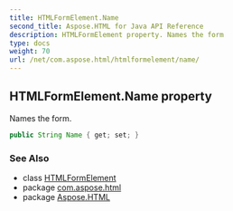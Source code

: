```yaml
---
title: HTMLFormElement.Name
second_title: Aspose.HTML for Java API Reference
description: HTMLFormElement property. Names the form
type: docs
weight: 70
url: /net/com.aspose.html/htmlformelement/name/
---
```

## HTMLFormElement.Name property

Names the form.

```java
public String Name { get; set; }
```

### See Also

* class [HTMLFormElement](../)
* package [com.aspose.html](../../htmlformelement/)
* package [Aspose.HTML](../../../)
